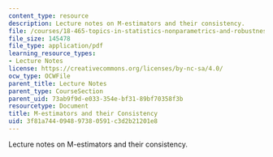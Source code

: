 ```yaml
---
content_type: resource
description: Lecture notes on M-estimators and their consistency.
file: /courses/18-465-topics-in-statistics-nonparametrics-and-robustness-spring-2005/3f81a744094897380591c3d2b21201e8_m_estimates.pdf
file_size: 145478
file_type: application/pdf
learning_resource_types:
- Lecture Notes
license: https://creativecommons.org/licenses/by-nc-sa/4.0/
ocw_type: OCWFile
parent_title: Lecture Notes
parent_type: CourseSection
parent_uid: 73ab9f9d-e033-354e-bf31-89bf70358f3b
resourcetype: Document
title: M-estimators and their Consistency
uid: 3f81a744-0948-9738-0591-c3d2b21201e8
---
```

Lecture notes on M-estimators and their consistency.